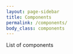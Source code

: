 ```yaml
---
layout: page-sidebar
title: Components
permalink: /components/
body_class: components
---
```


List of components